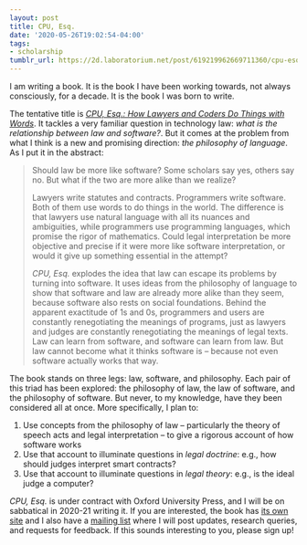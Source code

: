 ```yaml
---
layout: post
title: CPU, Esq.
date: '2020-05-26T19:02:54-04:00'
tags:
- scholarship
tumblr_url: https://2d.laboratorium.net/post/619219962669711360/cpu-esq
---
```

I am writing a book. It is the book I have been working towards, not always consciously, for a decade. It is the book I was born to write.

The tentative title is [_CPU, Esq.: How Lawyers and Coders Do Things with Words_](https://cpuesq.net). It tackles a very familiar question in technology law: _what is the relationship between law and software?_. But it comes at the problem from what I think is a new and promising direction: _the philosophy of language_. As I put it in the abstract:

> Should law be more like software? Some scholars say yes, others say no. But what if the two are more alike than we realize?
> 
> Lawyers write statutes and contracts. Programmers write software. Both of them use words to do things in the world. The difference is that lawyers use natural language with all its nuances and ambiguities, while programmers use programming languages, which promise the rigor of mathematics. Could legal interpretation be more objective and precise if it were more like software interpretation, or would it give up something essential in the attempt?
> 
> _CPU, Esq._ explodes the idea that law can escape its problems by turning into software. It uses ideas from the philosophy of language to show that software and law are already more alike than they seem, because software also rests on social foundations. Behind the apparent exactitude of 1s and 0s, programmers and users are constantly renegotiating the meanings of programs, just as lawyers and judges are constantly renegotiating the meanings of legal texts. Law can learn from software, and software can learn from law. But law cannot become what it thinks software is – because not even software actually works that way.

The book stands on three legs: law, software, and philosophy. Each pair of this triad has been explored: the philosophy of law, the law of software, and the philosophy of software. But never, to my knowledge, have they been considered all at once. More specifically, I plan to:

1. Use concepts from the philosophy of law – particularly the theory of speech acts and legal interpretation – to give a rigorous account of how software works
2. Use that account to illuminate questions in _legal doctrine_: e.g., how should judges interpret smart contracts?
3. Use that account to illuminate questions in _legal theory_: e.g., is the ideal judge a computer?

_CPU, Esq._ is under contract with Oxford University Press, and I will be on sabbatical in 2020-21 writing it. If you are interested, the book has [its own site](https://cpuesq.net) and I also have a [mailing list](https://tinyletter.com/cpuesq) where I will post updates, research queries, and requests for feedback. If this sounds interesting to you, please sign up!

